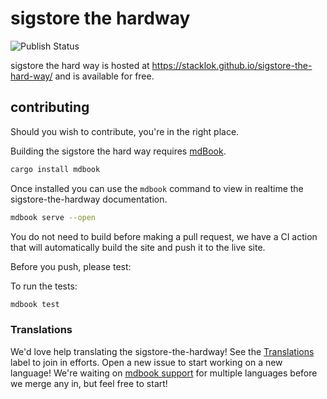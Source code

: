 # sigstore the hardway

![Publish Status](https://github.com/stacklok/sigstore-the-hard-way/workflows/publish/badge.svg)

sigstore the hard way is hosted at <https://stacklok.github.io/sigstore-the-hard-way/> and is available for free.


## contributing

Should you wish to contribute, you're in the right place.

Building the sigstore the hard way requires [mdBook].

[mdBook]: https://github.com/rust-lang-nursery/mdBook

```bash
cargo install mdbook
```

Once installed you can use the `mdbook` command to view in realtime the sigstore-the-hardway documentation.

```bash
mdbook serve --open
```

You do not need to build before making a pull request, we have a CI action that will automatically
build the site and push it to the live site.

Before you push, please test:

To run the tests:

```bash
mdbook test
```

### Translations

We'd love help translating the sigstore-the-hardway! See the [Translations] label to join in
efforts. Open a new issue to start working on a new language! We're waiting on [mdbook support] for multiple languages
before we merge any in, but feel free to start!

[Translations]: https://github.com/rust-lang/book/issues?q=is%3Aopen+is%3Aissue+label%3ATranslations
[mdbook support]: https://github.com/rust-lang-nursery/mdBook/issues/5
